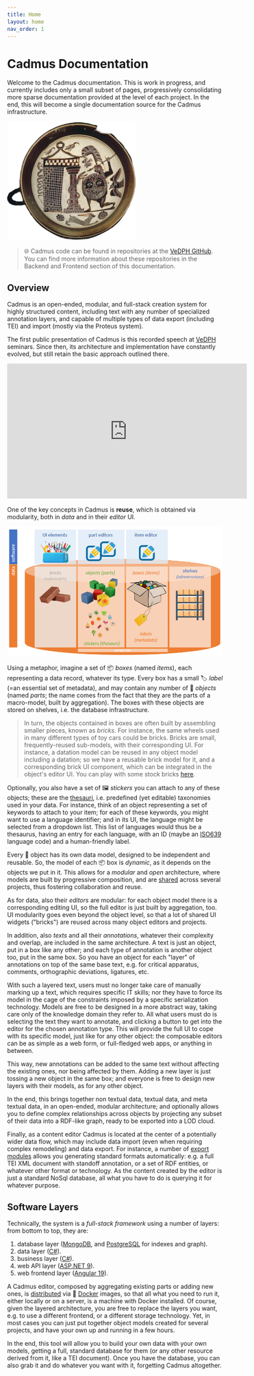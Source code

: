 ```yaml
---
title: Home
layout: home
nav_order: 1
---
```


# Cadmus Documentation

Welcome to the Cadmus documentation. This is work in progress, and currently includes only a small subset of pages, progressively consolidating more sparse documentation provided at the level of each project. In the end, this will become a single documentation source for the Cadmus infrastructure.

![Cadmus](img/cadmus-300.png)

>🌐 Cadmus code can be found in repositories at the [VeDPH GitHub](https://github.com/vedph/). You can find more information about these repositories in the Backend and Frontend section of this documentation.

## Overview

Cadmus is an open-ended, modular, and full-stack creation system for highly structured content, including text with any number of specialized annotation layers, and capable of multiple types of data export (including TEI) and import (mostly via the Proteus system).

The first public presentation of Cadmus is this recorded speech at [VeDPH](https://www.unive.it/pag/39287) seminars. Since then, its architecture and implementation have constantly evolved, but still retain the basic approach outlined there.

<iframe width="560" height="315" src="https://www.youtube.com/embed/lYykjz26TCg" title="Daniele Fusi, Presenting Cadmus: a general-purpose and modular content editing alternative" frameborder="0" allow="accelerometer; autoplay; clipboard-write; encrypted-media; gyroscope; picture-in-picture" allowfullscreen></iframe>

One of the key concepts in Cadmus is **reuse**, which is obtained via modularity, both in _data_ and in their _editor_ UI.

![Cadmus objects](img/objects.png)

Using a metaphor, imagine a set of 📦 _boxes_ (named _items_), each representing a data record, whatever its type. Every box has a small 🏷️ _label_ (=an essential set of metadata), and may contain any number of 🚗 _objects_ (named _parts_; the name comes from the fact that they are the parts of a macro-model, built by aggregation). The boxes with these objects are stored on shelves, i.e. the database infrastructure.

>In turn, the objects contained in boxes are often built by assembling smaller pieces, known as _bricks_. For instance, the same wheels used in many different types of toy cars could be bricks. Bricks are small, frequently-reused sub-models, with their corresponding UI. For instance, a datation model can be reused in any object model including a datation; so we have a reusable brick model for it, and a corresponding brick UI component, which can be integrated in the object's editor UI. You can play with some stock bricks [here](https://cadmus-bricks.fusi-soft.com).

Optionally, you also have a set of 🖼️ _stickers_ you can attach to any of these objects; these are the [thesauri](models/thesauri), i.e. predefined (yet editable) taxonomies used in your data. For instance, think of an object representing a set of keywords to attach to your item; for each of these keywords, you might want to use a language identifier; and in its UI, the language might be selected from a dropdown list. This list of languages would thus be a thesaurus, having an entry for each language, with an ID (maybe an [ISO639](https://www.iso.org/iso-639-language-codes.html) language code) and a human-friendly label.

Every 🚗 object has its own data model, designed to be independent and reusable. So, the model of each 📦 box is _dynamic_, as it depends on the objects we put in it. This allows for a _modular_ and _open_ architecture, where models are built by progressive composition, and are [shared](models/shared) across several projects, thus fostering collaboration and reuse.

As for data, also their _editors_ are modular: for each object model there is a corresponding editing UI, so the full editor is just built by aggregation, too. UI modularity goes even beyond the object level, so that a lot of shared UI widgets ("bricks") are reused across many object editors and projects.

In addition, also _texts_ and all their _annotations_, whatever their complexity and overlap, are included in the same architecture. A text is just an object, put in a box like any other; and each type of annotation is another object too, put in the same box. So you have an object for each "layer" of annotations on top of the same base text, e.g. for critical apparatus, comments, orthographic deviations, ligatures, etc.

With such a layered text, users must no longer take care of manually marking up a text, which requires specific IT skills; nor they have to force its model in the cage of the constraints imposed by a specific serialization technology. Models are free to be designed in a more abstract way, taking care only of the knowledge domain they refer to. All what users must do is selecting the text they want to annotate, and clicking a button to get into the editor for the chosen annotation type. This will provide the full UI to cope with its specific model, just like for any other object: the composable editors can be as simple as a web form, or full-fledged web apps, or anything in between.

This way, new annotations can be added to the same text without affecting the existing ones, nor being affected by them. Adding a new layer is just tossing a new object in the same box; and everyone is free to design new layers with their models, as for any other object.

In the end, this brings together non textual data, textual data, and meta textual data, in an open-ended, modular architecture; and optionally allows you to define complex relationships across objects by projecting any subset of their data into a RDF-like graph, ready to be exported into a LOD cloud.

Finally, as a content editor Cadmus is located at the center of a potentially wider data flow, which may include data import (even when requiring complex remodeling) and data export. For instance, a number of [export modules](migration/index) allows you generating standard formats automatically: e.g. a full TEI XML document with standoff annotation, or a set of RDF entities, or whatever other format or technology. As the content created by the editor is just a standard NoSql database, all what you have to do is querying it for whatever purpose.

## Software Layers

Technically, the system is a _full-stack framework_ using a number of layers: from bottom to top, they are:

1. database layer ([MongoDB](https://www.mongodb.com), and [PostgreSQL](https://www.postgresql.org) for indexes and graph).
2. data layer ([C#](https://dotnet.microsoft.com/en-us/languages/csharp)).
3. business layer ([C#](https://dotnet.microsoft.com/en-us/languages/csharp)).
4. web API layer ([ASP.NET 9](https://www.asp.net)).
5. web frontend layer ([Angular 19](https://angular.io)).

A Cadmus editor, composed by aggregating existing parts or adding new ones, is [distributed](deploy/index) via 🐋 [Docker](https://www.docker.com/) images, so that all what you need to run it, either locally or on a server, is a machine with Docker installed. Of course, given the layered architecture, you are free to replace the layers you want, e.g. to use a different frontend, or a different storage technology. Yet, in most cases you can just put together object models created for several projects, and have your own up and running in a few hours.

In the end, this tool will allow you to build your own data with your own models, getting a full, standard database for them (or any other resource derived from it, like a TEI document). Once you have the database, you can also grab it and do whatever you want with it, forgetting Cadmus altogether.
